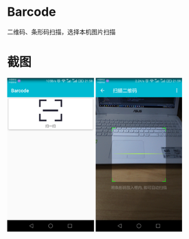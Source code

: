 # Barcode
二维码、条形码扫描，选择本机图片扫描
# 截图
<img src="screenshot/barcode.png" width="40%">
<img src="screenshot/scan.png" width="40%">
